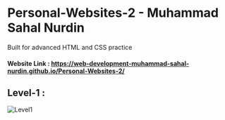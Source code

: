 # Personal-Websites-2 - Muhammad Sahal Nurdin
Built for advanced HTML and CSS practice
#### Website Link : https://web-development-muhammad-sahal-nurdin.github.io/Personal-Websites-2/

## Level-1 : 
![Level1](https://user-images.githubusercontent.com/94037920/195996621-f05b2e3e-ec99-445d-bea0-1e88d08948cd.png)


